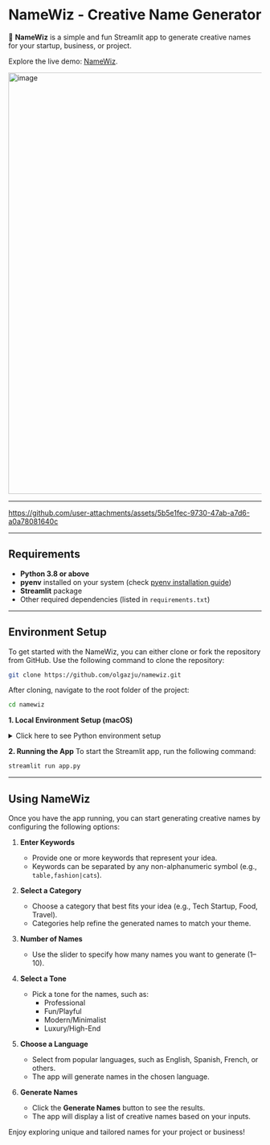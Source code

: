 # NameWiz - Creative Name Generator

🚀 **NameWiz** is a simple and fun Streamlit app to generate creative names for your startup, business, or project.

Explore the live demo: [NameWiz](https://olgazju-namewiz-app-iwfyt2.streamlit.app/).

<img width="838" alt="image" src="https://github.com/user-attachments/assets/22db953b-8265-45a1-a302-33a29ea4c125" />

---

https://github.com/user-attachments/assets/5b5e1fec-9730-47ab-a7d6-a0a78081640c

---

## Requirements

- **Python 3.8 or above**
- **pyenv** installed on your system (check [pyenv installation guide](https://github.com/pyenv/pyenv#installation))
- **Streamlit** package
- Other required dependencies (listed in `requirements.txt`)

---

## Environment Setup

To get started with the NameWiz, you can either clone or fork the repository from GitHub. Use the following command to clone the repository:

```bash
git clone https://github.com/olgazju/namewiz.git
```

After cloning, navigate to the root folder of the project:

```bash
cd namewiz
```

**1. Local Environment Setup (macOS)**

<details>
  <summary>Click here to see Python environment setup</summary>

  #### Install `pyenv` and `pyenv-virtualenv`

  Make sure you have Homebrew installed, then run the following commands to install `pyenv` and `pyenv-virtualenv`:

  ```bash
  brew install pyenv
  brew install pyenv-virtualenv
  ```

  #### Install Python

  Use `pyenv` to install the desired version of Python. In this project, we are using Python 3.12.0:

  ```bash
  pyenv install 3.12.0
  ```

  #### Create a Virtual Environment

  Create a virtual environment named `namewiz` using `pyenv-virtualenv`:

  ```bash
  pyenv virtualenv 3.12.0 namewiz
  ```

  #### Connect the Virtual Environment to the Project Directory

  Set the local Python version to the virtual environment you just created:

  ```bash
  pyenv local namewiz
  ```
  #### Install the required dependencies

  ```bash
  pip install -r requirements.txt
  ```

  #### Install and configure pre-commit hooks

  ```bash
  pip install pre-commit
  pre-commit install
  ```

  #### Run pre-commit hooks manually (optional)

  ```bash
  pre-commit run --all-files
  ```

  #### Create a `.env` File

  To securely store environment variables, create a `.env` file in the root directory of the project. Add the following content to the `.env` file:

  ```plaintext
  GITHUB_TOKEN=your_github_token_here
  ```

  #### Obtain a GitHub Token

  To obtain a GitHub token, follow these steps:

  1. Go to [GitHub Settings](https://github.com/settings/tokens).
  2. Click on **Generate new token**.
  3. Select the scopes or permissions you need for your token.
  4. Click **Generate token**.
  5. Copy the generated token and paste it into your `.env` file as shown above.

  Make sure to keep your token secure and do not share it publicly.

</details>

**2. Running the App**
To start the Streamlit app, run the following command:

  ```bash
  streamlit run app.py
  ```

  ---

  ## Using NameWiz

  Once you have the app running, you can start generating creative names by configuring the following options:

1. **Enter Keywords**
   - Provide one or more keywords that represent your idea.
   - Keywords can be separated by any non-alphanumeric symbol (e.g., `table,fashion|cats`).

2. **Select a Category**
   - Choose a category that best fits your idea (e.g., Tech Startup, Food, Travel).
   - Categories help refine the generated names to match your theme.

3. **Number of Names**
   - Use the slider to specify how many names you want to generate (1–10).

4. **Select a Tone**
   - Pick a tone for the names, such as:
     - Professional
     - Fun/Playful
     - Modern/Minimalist
     - Luxury/High-End

5. **Choose a Language**
   - Select from popular languages, such as English, Spanish, French, or others.
   - The app will generate names in the chosen language.

6. **Generate Names**
   - Click the **Generate Names** button to see the results.
   - The app will display a list of creative names based on your inputs.

Enjoy exploring unique and tailored names for your project or business!
